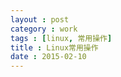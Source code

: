 ```yaml
---
layout : post
category : work
tags : [linux, 常用操作]
title : Linux常用操作
date : 2015-02-10
---
```


<script src="https://gist.github.com/samrain/4511c7863059acb638c3.js"></script>
